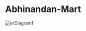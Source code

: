 # Abhinandan-Mart
![erDiagram1](https://user-images.githubusercontent.com/103803319/220384379-f907c4cc-c088-448e-857d-cf5f772001d9.png)
